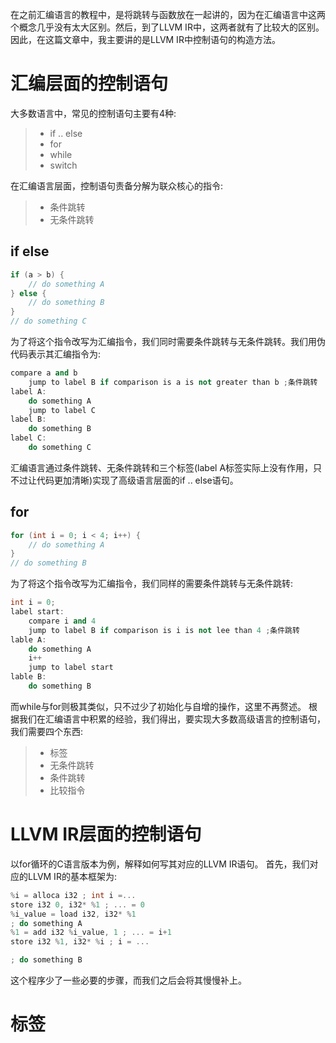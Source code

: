 在之前汇编语言的教程中，是将跳转与函数放在一起讲的，因为在汇编语言中这两个概念几乎没有太大区别。然后，到了LLVM IR中，这两者就有了比较大的区别。因此，在这篇文章中，我主要讲的是LLVM IR中控制语句的构造方法。

# 汇编层面的控制语句
大多数语言中，常见的控制语句主要有4种:
> + if .. else
> + for
> + while
> + switch

在汇编语言层面，控制语句责备分解为联众核心的指令:
> + 条件跳转
> + 无条件跳转

## if else 
```c++
if (a > b) {
    // do something A
} else {
    // do something B
}
// do something C
```

为了将这个指令改写为汇编指令，我们同时需要条件跳转与无条件跳转。我们用伪代码表示其汇编指令为:
```c++
compare a and b
    jump to label B if comparison is a is not greater than b ;条件跳转
label A:
    do something A
    jump to label C
label B:
    do something B
label C:
    do something C
```

汇编语言通过条件跳转、无条件跳转和三个标签(label A标签实际上没有作用，只不过让代码更加清晰)实现了高级语言层面的if .. else语句。

## for
```c++
for (int i = 0; i < 4; i++) {
    // do something A
}
// do something B
```
为了将这个指令改写为汇编指令，我们同样的需要条件跳转与无条件跳转:
```c++
int i = 0;
label start:
    compare i and 4
    jump to label B if comparison is i is not lee than 4 ;条件跳转
lable A:
    do something A
    i++
    jump to label start
lable B:
    do something B
```

而while与for则极其类似，只不过少了初始化与自增的操作，这里不再赘述。
根据我们在汇编语言中积累的经验，我们得出，要实现大多数高级语言的控制语句，我们需要四个东西:
> + 标签
> + 无条件跳转
> + 条件跳转
> + 比较指令

# LLVM IR层面的控制语句
以for循环的C语言版本为例，解释如何写其对应的LLVM IR语句。
首先，我们对应的LLVM IR的基本框架为:
```c++
%i = alloca i32 ; int i =...
store i32 0, i32* %1 ; ... = 0
%i_value = load i32, i32* %1
; do something A
%1 = add i32 %i_value, 1 ; ... = i+1
store i32 %1, i32* %i ; i = ...

; do something B
```
这个程序少了一些必要的步骤，而我们之后会将其慢慢补上。

# 标签